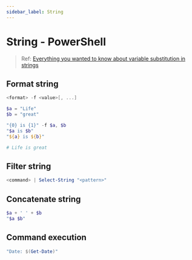 ```yaml
---
sidebar_label: String
---
```


# String - PowerShell

> Ref: [Everything you wanted to know about variable substitution in strings](https://docs.microsoft.com/en-us/powershell/scripting/learn/deep-dives/everything-about-string-substitutions?view=powershell-7.1)

## Format string

```powershell
<format> -f <value>[, ...]

$a = "Life"
$b = "great"

"{0} is {1}" -f $a, $b
"$a is $b"
"${a} is ${b}"

# Life is great
```

## Filter string

```powershell
<command> | Select-String "<pattern>"
```

## Concatenate string

```powershell
$a + ' ' + $b
"$a $b"
```

## Command execution

```powershell
"Date: $(Get-Date)"
```
